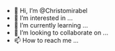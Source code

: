 - 👋 Hi, I’m @Christomirabel
- 👀 I’m interested in ...
- 🌱 I’m currently learning ...
- 💞️ I’m looking to collaborate on ...
- 📫 How to reach me ...

<!---
Christomirabel/Christomirabel is a ✨ special ✨ repository because its `README.md` (this file) appears on your GitHub profile.
You can click the Preview link to take a look at your changes.
--->
